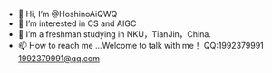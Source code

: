 - 👋 Hi, I’m @HoshinoAiQWQ
- 👀 I’m interested in CS and AIGC
- 🌱 I’m a freshman studying in NKU，TianJin，China.
- 📫 How to reach me ...Welcome to talk with me！  QQ:1992379991  1992379991@qq.com
  

<!---
HoshinoAiQWQ/HoshinoAiQWQ is a ✨ special ✨ repository because its `README.md` (this file) appears on your GitHub profile.
You can click the Preview link to take a look at your changes.
--->
